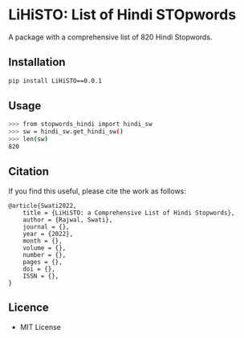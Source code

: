 # LiHiSTO: List of Hindi STOpwords
A package with a comprehensive list of 820 Hindi Stopwords.

## Installation

```bash
pip install LiHiSTO==0.0.1
```

## Usage

```bash
>>> from stopwords_hindi import hindi_sw
>>> sw = hindi_sw.get_hindi_sw()
>>> len(sw)
820

```

## Citation ##
If you find this useful, please cite the work as follows:

    @article{Swati2022,
        title = {LiHiSTO: a Comprehensive List of Hindi Stopwords},
        author = {Rajwal, Swati},
        journal = {},
        year = {2022},
        month = {},
        volume = {}, 
        number = {}, 
        pages = {}, 
        doi = {}, 
        ISSN = {}, 
    }

## Licence ##
- MIT License